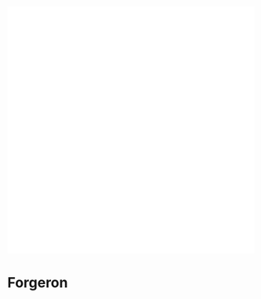 <div class="icon-container">
  <img src="_media/metiers/forgeron.png" alt="Forgeron" class="icon-title" data-no-zoom />

# Forgeron <!-- {docsify-ignore} -->

</div>